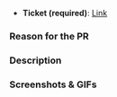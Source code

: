 * **Ticket (required)**: [Link](link) <!-- Add the link here -->

### Reason for the PR

<!-- Explain why the PR is needed for the global release branch -->

### Description

<!-- Describe what this PR is doing -->

### Screenshots & GIFs

<!--
Optional: If your PR modifies any UI, please add screenshots here. (If you can resize them to be web friendly, kudos to you ;)
If valuable, GIFs are also welcomed ([DropToGif might help you with that](https://github.com/mortenjust/droptogif))
Feel free to remove this section if the UI remains the same.


Before|After
:-------------------------:|:-------------------------:
<img src="" width="250px"/>|<img src="" width="250px"/>

-->
